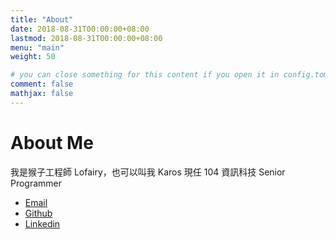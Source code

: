 ```yaml
---
title: "About"
date: 2018-08-31T00:00:00+08:00
lastmod: 2018-08-31T00:00:00+08:00
menu: "main"
weight: 50

# you can close something for this content if you open it in config.toml.
comment: false
mathjax: false
---
```

# About Me

我是猴子工程師 Lofairy，也可以叫我 Karos
現任 104 資訊科技 Senior Programmer

* [Email](mailto:your@email.com)
* [Github](https://github.com/lofairy)
* [Linkedin](https://www.linkedin.com/in/%E6%98%93%E8%9E%8D-%E6%9E%97-91ab82156)

